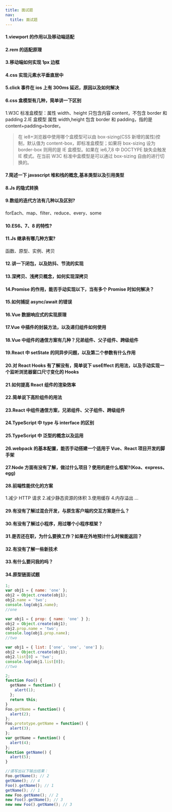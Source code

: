 ```yaml
---
title: 面试题
nav:
  title: 面试题
---
```


#### 1.viewport 的作用以及移动端适配

#### 2.rem 的适配原理

#### 3.移动端如何实现 1px 边框

#### 4.css 实现元素水平垂直居中

#### 5.click 事件在 ios 上有 300ms 延迟，原因以及如何解决

#### 6.css 盒模型有几种，简单讲一下区别

1.W3C 标准盒模型：属性 width、height 只包含内容 content，不包含 border 和 padding
2.IE 盒模型 属性 width,height 包含 border 和 padding，指的是 content+padding+border。

> 在 ie8+浏览器中使用哪个盒模型可以由 box-sizing(CSS 新增的属性)控制，默认值为 content-box，即标准盒模型；如果将 box-sizing 设为 border-box 则用的是 IE 盒模型。如果在 ie6,7,8 中 DOCTYPE 缺失会触发 IE 模式。在当前 W3C 标准中盒模型是可以通过 box-sizing 自由的进行切换的。

#### 7.简述一下 javascript 堆和栈的概念,基本类型以及引用类型

#### 8.Js 的隐式转换

#### 9.数组的迭代方法有几种以及区别?

forEach、map、filter、reduce、every、some

#### 10.ES6、7、8 的特性?

#### 11.Js 继承有哪几种方案?

函数、原型、实例、拷贝

#### 12.讲一下闭包，以及防抖、节流的实现

#### 13.深拷贝、浅拷贝概念，如何实现深拷贝

#### 14.Promise 的作用，能否手动实现以下，当有多个 Promise 时如何解决？

#### 15.如何捕捉 async/await 的错误

#### 16.Vue 数据响应式的实现原理

#### 17.Vue 中插件的封装方法，以及递归组件如何使用

#### 18.Vue 中组件的通信方案有几种？兄弟组件、父子组件、跨级组件

#### 19.React 中 setState 的同异步问题，以及第二个参数有什么作用

#### 20.对 React Hooks 有了解没有，简单说下 useEffect 的用法，以及手动实现一个监听浏览器窗口尺寸变化的 Hooks

#### 21.如何提高 React 组件的渲染效率

#### 22.简单说下高阶组件的用法

#### 23.React 中组件通信方案，兄弟组件、父子组件、跨级组件

#### 24.TypeScript 中 type 与 interface 的区别

#### 25.TypeScript 中 泛型的概念以及运用

#### 26.webpack 的基本配置，能否手动搭建一个适用于 Vue、React 项目开发的脚手架

#### 27.Node 方面有没有了解，做过什么项目？使用的是什么框架?(Koa、express、egg)

#### 28.前端性能优化的方案

1.减少 HTTP 请求 2.减少静态资源的体积 3.使用缓存 4.内存溢出
...

#### 29.有没有了解过混合开发，与原生客户端的交互方案是什么？

#### 30.有没有了解过小程序，用过哪个小程序框架？

#### 31.是否还在职，为什么要换工作？如果在外地预计什么时候能返回？

#### 32.有没有了解一些新技术

#### 33.有什么要问我的吗？

#### 34.原型链面试题

```js
1;
var obj1 = { name: 'one' };
obj2 = Object.create(obj1);
obj2.name = 'two';
console.log(obj1.name);
//one

var obj1 = { prop: { name: 'one' } };
obj2 = Object.create(obj1);
obj2.prop.name = 'two';
console.log(obj1.prop.name);
//two

var obj1 = { list: ['one', 'one', 'one'] };
obj2 = Object.create(obj1);
obj2.list[0] = 'two';
console.log(obj1.list[0]);
//two

2;
function Foo() {
  getName = function() {
    alert(1);
  };
  return this;
}
Foo.getName = function() {
  alert(2);
};
Foo.prototype.getName = function() {
  alert(3);
};
var getName = function() {
  alert(4);
};
function getName() {
  alert(5);
}

//请写出以下输出结果：
Foo.getName(); // 2
getName(); // 4
Foo().getName(); // 1
getName(); // 1
new Foo.getName(); // 2
new Foo().getName(); // 3
new new Foo().getName(); // 3
```
